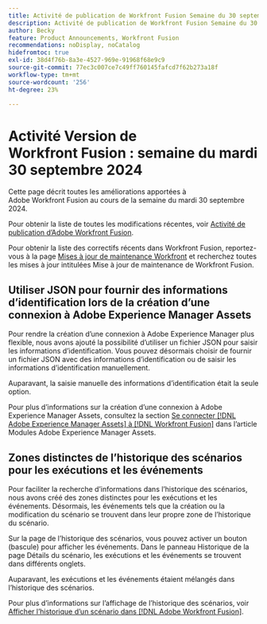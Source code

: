 ```yaml
---
title: Activité de publication de Workfront Fusion Semaine du 30 septembre 2024
description: Activité de publication de Workfront Fusion Semaine du 30 septembre 2024
author: Becky
feature: Product Announcements, Workfront Fusion
recommendations: noDisplay, noCatalog
hidefromtoc: true
exl-id: 38d4f76b-8a3e-4527-969e-91968f68e9c9
source-git-commit: 77ec3c007ce7c49ff760145fafcd7f62b273a18f
workflow-type: tm+mt
source-wordcount: '256'
ht-degree: 23%

---
```


# Activité Version de Workfront Fusion : semaine du mardi 30 septembre 2024

Cette page décrit toutes les améliorations apportées à Adobe Workfront Fusion au cours de la semaine du mardi 30 septembre 2024.

Pour obtenir la liste de toutes les modifications récentes, voir [Activité de publication d’Adobe Workfront Fusion](/help/workfront-fusion/fusion-product-releases/fusion-release-activity.md).

Pour obtenir la liste des correctifs récents dans Workfront Fusion, reportez-vous à la page [Mises à jour de maintenance Workfront](https://experienceleague.adobe.com/docs/workfront-known-issues/releases/current-updates.html) et recherchez toutes les mises à jour intitulées Mise à jour de maintenance de Workfront Fusion.

## Utiliser JSON pour fournir des informations d’identification lors de la création d’une connexion à Adobe Experience Manager Assets

Pour rendre la création d’une connexion à Adobe Experience Manager plus flexible, nous avons ajouté la possibilité d’utiliser un fichier JSON pour saisir les informations d’identification. Vous pouvez désormais choisir de fournir un fichier JSON avec des informations d’identification ou de saisir les informations d’identification manuellement.

Auparavant, la saisie manuelle des informations d’identification était la seule option.

Pour plus d’informations sur la création d’une connexion à Adobe Experience Manager Assets, consultez la section [Se connecter [!DNL Adobe Experience Manager Assets] à [!DNL Workfront Fusion]](/help/workfront-fusion/references/apps-and-modules/adobe-connectors/aem-assets-modules.md#connect-adobe-experience-manager-assets-to-workfront-fusion) dans l’article Modules Adobe Experience Manager Assets.

## Zones distinctes de l’historique des scénarios pour les exécutions et les événements

Pour faciliter la recherche d’informations dans l’historique des scénarios, nous avons créé des zones distinctes pour les exécutions et les événements. Désormais, les événements tels que la création ou la modification du scénario se trouvent dans leur propre zone de l’historique du scénario.

Sur la page de l’historique des scénarios, vous pouvez activer un bouton (bascule) pour afficher les événements. Dans le panneau Historique de la page Détails du scénario, les exécutions et les événements se trouvent dans différents onglets.

Auparavant, les exécutions et les événements étaient mélangés dans l’historique des scénarios.

Pour plus d’informations sur l’affichage de l’historique des scénarios, voir [Afficher l’historique d’un scénario dans [!DNL Adobe Workfront Fusion]](/help/workfront-fusion/manage-scenarios/view-scenario-execution-history.md).
